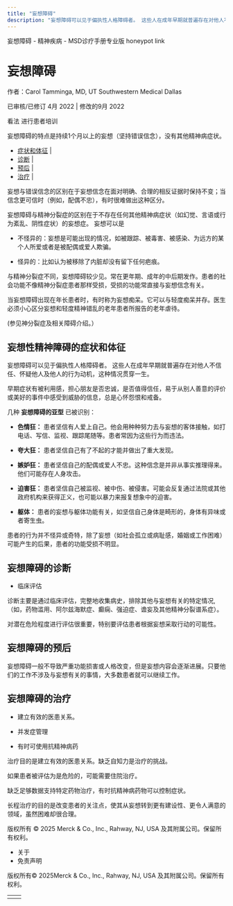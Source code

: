 ```yaml
---
title: "妄想障碍"
description: "妄想障碍可以见于偏执性人格障碍者。 这些人在成年早期就普遍存在对他人不信任、怀疑他人及他人的行为动机，这种情况贯穿一生。"
---
```


﻿妄想障碍 \- 精神疾病 \- MSD诊疗手册专业版 honeypot link

# 妄想障碍

作者：Carol Tamminga, MD, UT Southwestern Medical Dallas

已审核/已修订 4月 2022 \| 修改的9月 2022

看法 进行患者培训

妄想障碍的特点是持续1个月以上的妄想（坚持错误信念），没有其他精神病症状。

- [症状和体征](#症状和体征_v1029056_zh) \|
- [诊断](#诊断_v1029073_zh) \|
- [预后](#预后_v1029076_zh) \|
- [治疗](#治疗_v1029079_zh) \|

妄想与错误信念的区别在于妄想信念在面对明确、合理的相反证据时保持不变；当信念更可信时（例如，配偶不忠），有时很难做出这种区分。

妄想障碍与精神分裂症的区别在于不存在任何其他精神病症状（如幻觉、言语或行为紊乱、阴性症状）的妄想症。 妄想可以是

- 不怪异的：妄想是可能出现的情况，如被跟踪、被毒害、被感染、为远方的某个人所爱或者是被配偶或爱人欺骗。

- 怪异的：比如认为被移除了内脏却没有留下任何疤痕。


与精神分裂症不同，妄想障碍较少见。常在更年期、成年的中后期发作。患者的社会功能不像精神分裂症患者那样受损，受损的功能常直接与妄想信念有关。

当妄想障碍出现在年长患者时，有时称为妄想痴呆。它可以与轻度痴呆并存。医生必须小心区分妄想和轻度精神错乱的老年患者所报告的老年虐待。

(参见神分裂症及相关障碍介绍。）

## 妄想性精神障碍的症状和体征

妄想障碍可以见于偏执性人格障碍者。 这些人在成年早期就普遍存在对他人不信任、怀疑他人及他人的行为动机，这种情况贯穿一生。

早期症状有被利用感，担心朋友是否忠诚，是否值得信任，易于从别人善意的评价或美好的事件中感受到威胁的信息，总是心怀怨恨和戒备。

几种 **妄想障碍的亚型** 已被识别：

- **色情狂：** 患者坚信有人爱上自己。他会用种种努力去与妄想的客体接触，如打电话、写信、监视、跟踪尾随等。患者常因为这些行为而违法。

- **夸大狂：** 患者坚信自己有了不起的才能并做出了重大发现。

- **嫉妒狂：** 患者坚信自己的配偶或爱人不忠。这种信念是并非从事实推理得来。他们可能存在人身攻击。

- **迫害狂：** 患者坚信自己被监视、被中伤、被侵害。可能会反复通过法院或其他政府机构来获得正义，也可能以暴力来报复想象中的迫害。

- **躯体：** 患者的妄想与躯体功能有关，如坚信自己身体是畸形的，身体有异味或者寄生虫。


患者的行为并不怪异或奇特，除了妄想（如社会孤立或病耻感，婚姻或工作困难）可能产生的后果，患者的功能受损不明显。

## 妄想障碍的诊断

- 临床评估


诊断主要是通过临床评估，完整地收集病史，排除其他与妄想有关的特定情况,（如，药物滥用、阿尔兹海默症、癫痫、强迫症、谵妄及其他精神分裂谱系症）。

对潜在危险程度进行评估很重要，特别要评估患者根据妄想采取行动的可能性。

## 妄想障碍的预后

妄想障碍一般不导致严重功能损害或人格改变，但是妄想内容会逐渐进展。只要他们的工作不涉及与妄想有关的事情，大多数患者就可以继续工作。

## 妄想障碍的治疗

- 建立有效的医患关系。

- 并发症管理

- 有时可使用抗精神病药


治疗目的是建立有效的医患关系。缺乏自知力是治疗的挑战。

如果患者被评估为是危险的，可能需要住院治疗。

缺乏足够数据支持特定药物治疗，有时抗精神病药物可以控制症状。

长程治疗的目的是改变患者的关注点，使其从妄想转到更有建设性、更令人满意的领域，虽然困难却很合理。



版权所有 © 2025
Merck & Co., Inc., Rahway, NJ, USA 及其附属公司。保留所有权利。

- 关于
- 免责声明

版权所有© 2025Merck & Co., Inc., Rahway, NJ, USA 及其附属公司。保留所有权利。

|     |     |
| --- | --- |
|  |  |